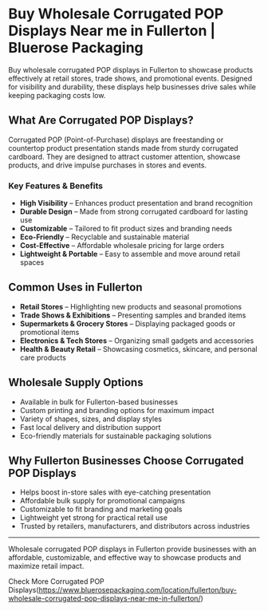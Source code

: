 # Buy Wholesale Corrugated POP Displays Near me in Fullerton | Bluerose Packaging

Buy wholesale corrugated POP displays in Fullerton to showcase products effectively at retail stores, trade shows, and promotional events. Designed for visibility and durability, these displays help businesses drive sales while keeping packaging costs low.

## What Are Corrugated POP Displays?

Corrugated POP (Point-of-Purchase) displays are freestanding or countertop product presentation stands made from sturdy corrugated cardboard. They are designed to attract customer attention, showcase products, and drive impulse purchases in stores and events.

### Key Features & Benefits

- **High Visibility** – Enhances product presentation and brand recognition  
- **Durable Design** – Made from strong corrugated cardboard for lasting use  
- **Customizable** – Tailored to fit product sizes and branding needs  
- **Eco-Friendly** – Recyclable and sustainable material  
- **Cost-Effective** – Affordable wholesale pricing for large orders  
- **Lightweight & Portable** – Easy to assemble and move around retail spaces  

## Common Uses in Fullerton

- **Retail Stores** – Highlighting new products and seasonal promotions  
- **Trade Shows & Exhibitions** – Presenting samples and branded items  
- **Supermarkets & Grocery Stores** – Displaying packaged goods or promotional items  
- **Electronics & Tech Stores** – Organizing small gadgets and accessories  
- **Health & Beauty Retail** – Showcasing cosmetics, skincare, and personal care products  

## Wholesale Supply Options

- Available in bulk for Fullerton-based businesses  
- Custom printing and branding options for maximum impact  
- Variety of shapes, sizes, and display styles  
- Fast local delivery and distribution support  
- Eco-friendly materials for sustainable packaging solutions  

## Why Fullerton Businesses Choose Corrugated POP Displays

- Helps boost in-store sales with eye-catching presentation  
- Affordable bulk supply for promotional campaigns  
- Customizable to fit branding and marketing goals  
- Lightweight yet strong for practical retail use  
- Trusted by retailers, manufacturers, and distributors across industries  

---

Wholesale corrugated POP displays in Fullerton provide businesses with an affordable, customizable, and effective way to showcase products and maximize retail impact.

Check More Corrugated POP Displays(https://www.bluerosepackaging.com/location/fullerton/buy-wholesale-corrugated-pop-displays-near-me-in-fullerton/) 
